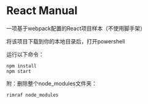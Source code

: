 # React Manual

一项基于webpack配置的React项目样本（不使用脚手架）

将该项目下载到你的本地目录后，打开powershell

运行以下命令：

```shell
npm install
npm start
```



附：删除整个node_modules文件夹：

```shell
rimraf node_modules
```

